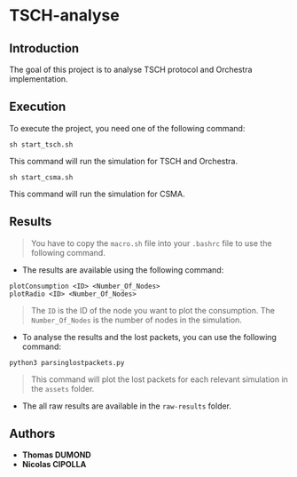 # TSCH-analyse

## Introduction
The goal of this project is to analyse TSCH protocol and Orchestra implementation.

## Execution
To execute the project, you need one of the following command:
```
sh start_tsch.sh
```
This command will run the simulation for TSCH and Orchestra.
```
sh start_csma.sh
```
This command will run the simulation for CSMA.

## Results
> You have to copy the `macro.sh` file into your `.bashrc` file to use the following command.

* The results are available using the following command:
```
plotConsumption <ID> <Number_Of_Nodes>
plotRadio <ID> <Number_Of_Nodes>
```
>The `ID` is the ID of the node you want to plot the consumption. The `Number_Of_Nodes` is the number of nodes in the simulation.

* To analyse the results and the lost packets, you can use the following command:
```
python3 parsinglostpackets.py
```
> This command will plot the lost packets for each relevant simulation in the `assets` folder.

* The all raw results are available in the `raw-results` folder.
## Authors
* **Thomas DUMOND** 
* **Nicolas CIPOLLA**
